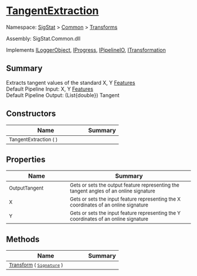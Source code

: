# [TangentExtraction](./TangentExtraction.md)

Namespace: [SigStat]() > [Common](./../README.md) > [Transforms](./README.md)

Assembly: SigStat.Common.dll

Implements [ILoggerObject](./../ILoggerObject.md), [IProgress](./../Helpers/IProgress.md), [IPipelineIO](./../Pipeline/IPipelineIO.md), [ITransformation](./../ITransformation.md)

## Summary
Extracts tangent values of the standard X, Y [Features](https://github.com/hargitomi97/sigstat/blob/master/docs/md/SigStat/Common/Features.md)<br>Default Pipeline Input: X, Y [Features](https://github.com/hargitomi97/sigstat/blob/master/docs/md/SigStat/Common/Features.md)<br>Default Pipeline Output: (List{double})  Tangent

## Constructors

| Name | Summary | 
| --- | --- | 
| <sub>TangentExtraction (  )</sub><div style="pointer-events:none;cursor:default;"><img width=200 style="max-height:100%;max-width:100%;"/></div>| <sub></sub>| <br>


## Properties

| Name | Summary | 
| --- | --- | 
| <sub>OutputTangent</sub><div style="pointer-events:none;cursor:default;"><img width=200 style="max-height:100%;max-width:100%;"/></div>| <sub>Gets or sets the output feature representing the tangent angles of an online signature</sub>| <br>
| <sub>X</sub><div style="pointer-events:none;cursor:default;"><img width=200 style="max-height:100%;max-width:100%;"/></div>| <sub>Gets or sets the input feature representing the X coordinates of an online signature</sub>| <br>
| <sub>Y</sub><div style="pointer-events:none;cursor:default;"><img width=200 style="max-height:100%;max-width:100%;"/></div>| <sub>Gets or sets the input feature representing the Y coordinates of an online signature</sub>| <br>


## Methods

| Name | Summary | 
| --- | --- | 
| <sub>[Transform](./Methods/TangentExtraction-100663598.md) ( [`Signature`](./../Signature.md) )</sub><div style="pointer-events:none;cursor:default;"><img width=200 style="max-height:100%;max-width:100%;"/></div>| <sub></sub>| <br>


